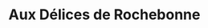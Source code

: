 ---
title: "Aux Délices de Rochebonne"
url: /saint-malo/aux-delices-de-rochebonne/
shop: boulangerie
---